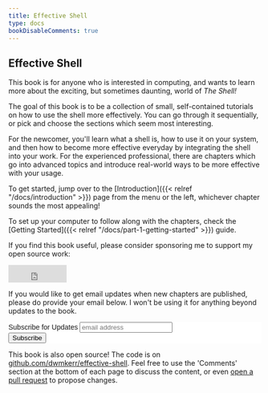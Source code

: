 ```yaml
---
title: Effective Shell
type: docs
bookDisableComments: true
---
```


## Effective Shell

This book is for anyone who is interested in computing, and wants to learn more about the exciting, but sometimes daunting, world of _The Shell!_

The goal of this book is to be a collection of small, self-contained tutorials on how to use the shell more effectively.
You can go through it sequentially, or pick and choose the sections which seem most interesting.

For the newcomer, you'll learn what a shell is, how to use it on your system, and then how to become more effective everyday by integrating the shell into your work.
For the experienced professional, there are chapters which go into advanced topics and introduce real-world ways to be more effective with your usage.

To get started, jump over to the [Introduction]({{< relref "/docs/introduction" >}}) page from the menu or the left, whichever chapter sounds the most appealing!

To set up your computer to follow along with the chapters, check the [Getting Started]({{< relref "/docs/part-1-getting-started" >}}) guide.

If you find this book useful, please consider sponsoring me to support my open source work:

<iframe src="https://github.com/sponsors/dwmkerr/button" title="Sponsor dwmkerr" height="35" width="116" style="border: 0;"></iframe>

If you would like to get email updates when new chapters are published, please do provide your email below. I won't be using it for anything beyond updates to the book.

<!-- Begin Mailchimp Signup Form -->
<link href="//cdn-images.mailchimp.com/embedcode/horizontal-slim-10_7.css" rel="stylesheet" type="text/css">
<style type="text/css">
	#mc_embed_signup{background:#fff; clear:left; font:14px Helvetica,Arial,sans-serif; width:100%;}
	/* Add your own Mailchimp form style overrides in your site stylesheet or in this style block.
	   We recommend moving this block and the preceding CSS link to the HEAD of your HTML file. */
</style>
<div id="mc_embed_signup">
<form action="https://effective-shell.us19.list-manage.com/subscribe/post?u=eac1a082b6db34d40aaff2caf&amp;id=20c9542b27" method="post" id="mc-embedded-subscribe-form" name="mc-embedded-subscribe-form" class="validate" target="_blank" novalidate>
    <div id="mc_embed_signup_scroll">
	<label for="mce-EMAIL">Subscribe for Updates</label>
	<input type="email" value="" name="EMAIL" class="email" id="mce-EMAIL" placeholder="email address" required>
    <!-- real people should not fill this in and expect good things - do not remove this or risk form bot signups-->
    <div style="position: absolute; left: -5000px;" aria-hidden="true"><input type="text" name="b_eac1a082b6db34d40aaff2caf_20c9542b27" tabindex="-1" value=""></div>
    <div class="clear"><input type="submit" value="Subscribe" name="subscribe" id="mc-embedded-subscribe" class="button"></div>
    </div>
</form>
</div>

<!--End mc_embed_signup-->

This book is also open source! The code is on [github.com/dwmkerr/effective-shell](https://github.com/dwmkerr/effective-shell). Feel free to use the 'Comments' section at the bottom of each page to discuss the content, or even [open a pull request](https://github.com/dwmkerr/effective-shell/pulls) to propose changes.

